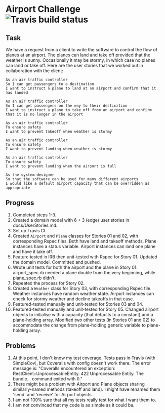 # Airport Challenge ![Travis build status](https://travis-ci.org/sliute/airport_challenge.svg?branch=master)

Task
-----

We have a request from a client to write the software to control the flow of planes at an airport. The planes can land and take off provided that the weather is sunny. Occasionally it may be stormy, in which case no planes can land or take off.  Here are the user stories that we worked out in collaboration with the client:

```
As an air traffic controller
So I can get passengers to a destination
I want to instruct a plane to land at an airport and confirm that it has landed

As an air traffic controller
So I can get passengers on the way to their destination
I want to instruct a plane to take off from an airport and confirm that it is no longer in the airport

As an air traffic controller
To ensure safety
I want to prevent takeoff when weather is stormy

As an air traffic controller
To ensure safety
I want to prevent landing when weather is stormy

As an air traffic controller
To ensure safety
I want to prevent landing when the airport is full

As the system designer
So that the software can be used for many different airports
I would like a default airport capacity that can be overridden as appropriate
```

Progress
----

1. Completed steps 1-3.
2. Created a domain model with 6 + 3 (edge) user stories in docs/UserStories.md.
3. Set up Travis CI.
4. Created `Airport` and `Plane` classes for Stories 01 and 02, with corresponding Rspec files. Both have land and takeoff methods. Plane instances have a status variable. Airport instances can land one plane and have it take off.
5. Feature tested in IRB then unit-tested with Rspec for Story 01. Updated the domain model. Committed and pushed.
6. Wrote unit tests for both the airport and the plane in Story 01. airport_spec.rb needed a plane double from the very beginning, while plane_spec.rb didn't.
7. Repeated the process for Story 02.
8. Created a `Weather` class for Story 03, with corresponding Rspec file. Weather instances have random weather state. Airport instances can check for stormy weather and decline takeoffs in that case.
9. Featured-tested manually and unit-tested for Stories 03 and 04.
10. Featured-tested manually and unit-tested for Story 05. Changed airport objects to initialise with a capacity (that defaults to a constant) and a plane-holding array. Modified two other tests (in Stories 01 and 02) to accommodate the change from plane-holding generic variable to plane-holding array.

Problems
----

1. At this point, I don't know my test coverage. Tests pass in Travis (with SimpleCov), but Coveralls with config doesn't work there. The error message is: "Coveralls encountered an exception: RestClient::UnprocessableEntity. 422 Unprocessable Entity.
The bundle... command exited with 0."
2. There might be a problem with Airport and Plane objects sharing similarly-named methods (takeoff and land). I might have renamed them 'send' and 'receive' for Airport objects.
3. I am not 100% sure that all my tests really test for what I want them to.
4. I am not convinced that my code is as simple as it could be.
